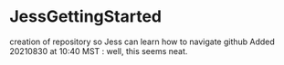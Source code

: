# JessGettingStarted
 creation of repository so Jess can learn how to navigate github
  Added 20210830 at 10:40 MST : well, this seems neat.
